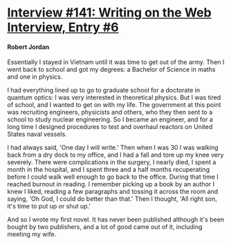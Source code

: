 # [Interview #141: Writing on the Web Interview, Entry #6](https://www.theoryland.com/intvmain.php?i=141#6)

#### Robert Jordan

Essentially I stayed in Vietnam until it was time to get out of the army. Then I went back to school and got my degrees: a Bachelor of Science in maths and one in physics.

I had everything lined up to go to graduate school for a doctorate in quantum optics: I was very interested in theoretical physics. But I was tired of school, and I wanted to get on with my life. The government at this point was recruiting engineers, physicists and others, who they then sent to a school to study nuclear engineering. So I became an engineer, and for a long time I designed procedures to test and overhaul reactors on United States naval vessels.

I had always said, 'One day I will write.' Then when I was 30 I was walking back from a dry dock to my office, and I had a fall and tore up my knee very severely. There were complications in the surgery, I nearly died, I spent a month in the hospital, and I spent three and a half months recuperating before I could walk well enough to go back to the office. During that time I reached burnout in reading. I remember picking up a book by an author I knew I liked, reading a few paragraphs and tossing it across the room and saying, 'Oh God, I could do better than that.' Then I thought, 'All right son, it's time to put up or shut up.'

And so I wrote my first novel. It has never been published although it's been bought by two publishers, and a lot of good came out of it, including meeting my wife.

